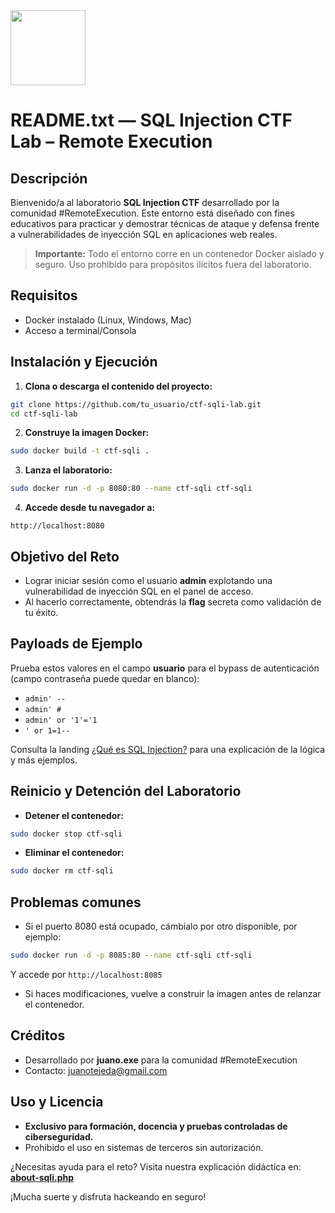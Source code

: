 <img src="https://r2cdn.perplexity.ai/pplx-full-logo-primary-dark%402x.png" class="logo" width="120"/>

# README.txt — SQL Injection CTF Lab – Remote Execution

## Descripción

Bienvenido/a al laboratorio **SQL Injection CTF** desarrollado por la comunidad \#RemoteExecution.
Este entorno está diseñado con fines educativos para practicar y demostrar técnicas de ataque y defensa frente a vulnerabilidades de inyección SQL en aplicaciones web reales.

> **Importante:**
> Todo el entorno corre en un contenedor Docker aislado y seguro.
> Uso prohibido para propósitos ilícitos fuera del laboratorio.

## Requisitos

- Docker instalado (Linux, Windows, Mac)
- Acceso a terminal/Consola


## Instalación y Ejecución

1. **Clona o descarga el contenido del proyecto:**

```bash
git clone https://github.com/tu_usuario/ctf-sqli-lab.git
cd ctf-sqli-lab
```

2. **Construye la imagen Docker:**

```bash
sudo docker build -t ctf-sqli .
```

3. **Lanza el laboratorio:**

```bash
sudo docker run -d -p 8080:80 --name ctf-sqli ctf-sqli
```

4. **Accede desde tu navegador a:**

```
http://localhost:8080
```


## Objetivo del Reto

- Lograr iniciar sesión como el usuario **admin** explotando una vulnerabilidad de inyección SQL en el panel de acceso.
- Al hacerlo correctamente, obtendrás la **flag** secreta como validación de tu éxito.


## Payloads de Ejemplo

Prueba estos valores en el campo **usuario** para el bypass de autenticación (campo contraseña puede quedar en blanco):

- `admin' -- `
- `admin' #`
- `admin' or '1'='1`
- `' or 1=1--`

Consulta la landing [¿Qué es SQL Injection?](about-sqli.php) para una explicación de la lógica y más ejemplos.

## Reinicio y Detención del Laboratorio

- **Detener el contenedor:**

```bash
sudo docker stop ctf-sqli
```

- **Eliminar el contenedor:**

```bash
sudo docker rm ctf-sqli
```


## Problemas comunes

- Si el puerto 8080 está ocupado, cámbialo por otro disponible, por ejemplo:

```bash
sudo docker run -d -p 8085:80 --name ctf-sqli ctf-sqli
```

Y accede por `http://localhost:8085`
- Si haces modificaciones, vuelve a construir la imagen antes de relanzar el contenedor.


## Créditos

- Desarrollado por **juano.exe** para la comunidad \#RemoteExecution
- Contacto: [juanotejeda@gmail.com](mailto:juanotejeda@gmail.com)


## Uso y Licencia

- **Exclusivo para formación, docencia y pruebas controladas de ciberseguridad.**
- Prohibido el uso en sistemas de terceros sin autorización.

¿Necesitas ayuda para el reto?
Visita nuestra explicación didáctica en: **[about-sqli.php](about-sqli.php)**

¡Mucha suerte y disfruta hackeando en seguro!

